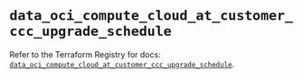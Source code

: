 # `data_oci_compute_cloud_at_customer_ccc_upgrade_schedule`

Refer to the Terraform Registry for docs: [`data_oci_compute_cloud_at_customer_ccc_upgrade_schedule`](https://registry.terraform.io/providers/oracle/oci/6.37.0/docs/data-sources/compute_cloud_at_customer_ccc_upgrade_schedule).

